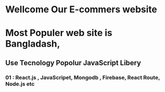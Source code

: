 
# Wellcome Our E-commers website


# Most Populer web site is Bangladash,
## Use Tecnology Popolur JavaScript Libery 

### 01 : React.js , JavaScripet, Mongodb , Firebase, React Route, Node.js  etc



